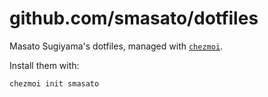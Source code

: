 # github.com/smasato/dotfiles

Masato Sugiyama's dotfiles, managed with [`chezmoi`](https://github.com/twpayne/chezmoi).

Install them with:

    chezmoi init smasato
